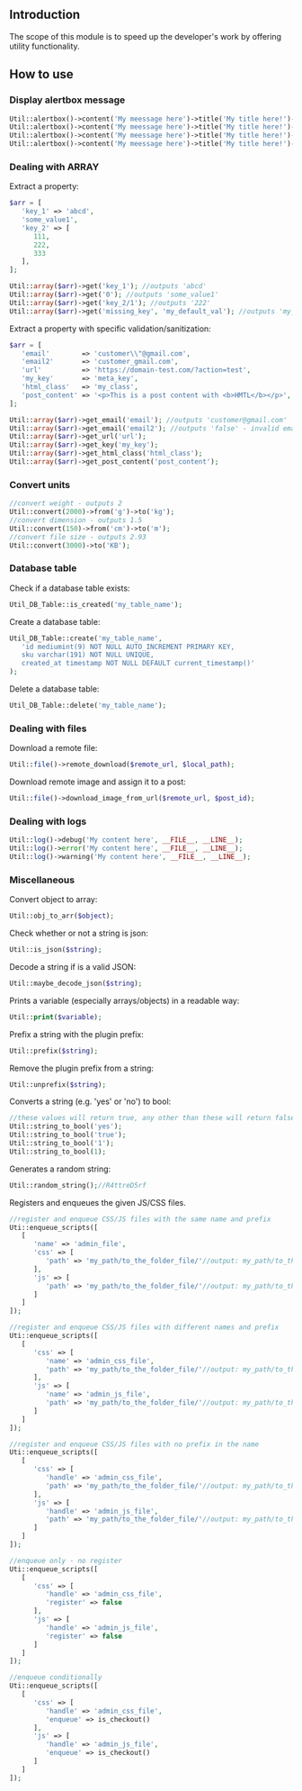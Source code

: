 ## Introduction

The scope of this module is to speed up the developer's work by offering utility functionality.

## How to use

### Display alertbox message

```php
Util::alertbox()->content('My meessage here')->title('My title here!')->success(); //success alertbox
Util::alertbox()->content('My meessage here')->title('My title here!')->info(); //info alertbox
Util::alertbox()->content('My meessage here')->title('My title here!')->warning(); //warning alertbox
Util::alertbox()->content('My meessage here')->title('My title here!')->error(); //error alertbox
```

### Dealing with ARRAY

Extract a property:

```php
$arr = [
   'key_1' => 'abcd',
   'some_value1',
   'key_2' => [
      111,
      222,
      333
   ],
];

Util::array($arr)->get('key_1'); //outputs 'abcd'
Util::array($arr)->get('0'); //outputs 'some_value1'
Util::array($arr)->get('key_2/1'); //outputs '222'
Util::array($arr)->get('missing_key', 'my_default_val'); //outputs 'my_default_val'
```

Extract a property with specific validation/sanitization:

```php
$arr = [
   'email'        => 'customer\\"@gmail.com',
   'email2'       => 'customer_gmail.com',
   'url'          => 'https://domain-test.com/?action=test',
   'my_key'       => 'meta_key',
   'html_class'   => 'my_class',
   'post_content' => '<p>This is a post content with <b>HMTL</b></p>',
];

Util::array($arr)->get_email('email'); //outputs 'customer@gmail.com'
Util::array($arr)->get_email('email2'); //outputs 'false' - invalid email
Util::array($arr)->get_url('url');
Util::array($arr)->get_key('my_key');
Util::array($arr)->get_html_class('html_class');
Util::array($arr)->get_post_content('post_content');
```

### Convert units

```php
//convert weight - outputs 2
Util::convert(2000)->from('g')->to('kg');
//convert dimension - outputs 1.5
Util::convert(150)->from('cm')->to('m');
//convert file size - outputs 2.93
Util::convert(3000)->to('KB');
```

### Database table

Check if a database table exists:

```php
Util_DB_Table::is_created('my_table_name');
```

Create a database table:

```php
Util_DB_Table::create('my_table_name',
   'id mediumint(9) NOT NULL AUTO_INCREMENT PRIMARY KEY,
   sku varchar(191) NOT NULL UNIQUE,
   created_at timestamp NOT NULL DEFAULT current_timestamp()'
);
```

Delete a database table:

```php
Util_DB_Table::delete('my_table_name');
```

### Dealing with files

Download a remote file:

```php
Util::file()->remote_download($remote_url, $local_path);
```

Download remote image and assign it to a post:

```php
Util::file()->download_image_from_url($remote_url, $post_id);
```

### Dealing with logs

```php
Util::log()->debug('My content here', __FILE__, __LINE__);
Util::log()->error('My content here', __FILE__, __LINE__);
Util::log()->warning('My content here', __FILE__, __LINE__);
```

### Miscellaneous

Convert object to array:

```php
Util::obj_to_arr($object);
```

Check whether or not a string is json:

```php
Util::is_json($string);
```

Decode a string if is a valid JSON:

```php
Util::maybe_decode_json($string);
```

Prints a variable (especially arrays/objects) in a readable way:

```php
Util::print($variable);
```

Prefix a string with the plugin prefix:

```php
Util::prefix($string);
```

Remove the plugin prefix from a string:

```php
Util::unprefix($string);
```

Converts a string (e.g. 'yes' or 'no') to bool:

```php
//these values will return true, any other than these will return false
Util::string_to_bool('yes');
Util::string_to_bool('true');
Util::string_to_bool('1');
Util::string_to_bool(1);
```

Generates a random string:

```php
Util::random_string();//R4ttreD5rf
```

Registers and enqueues the given JS/CSS files.

```php
//register and enqueue CSS/JS files with the same name and prefix
Uti::enqueue_scripts([
   [
      'name' => 'admin_file',
      'css' => [
         'path' => 'my_path/to_the_folder_file/'//output: my_path/to_the_folder_file/{prefix}-admin_file.css
      ],
      'js' => [
         'path' => 'my_path/to_the_folder_file/'//output: my_path/to_the_folder_file/{prefix}-admin_file.js
      ]
   ]
]);

//register and enqueue CSS/JS files with different names and prefix
Uti::enqueue_scripts([
   [
      'css' => [
         'name' => 'admin_css_file',
         'path' => 'my_path/to_the_folder_file/'//output: my_path/to_the_folder_file/{prefix}-admin_css_file.css
      ],
      'js' => [
         'name' => 'admin_js_file',
         'path' => 'my_path/to_the_folder_file/'//output: my_path/to_the_folder_file/{prefix}-admin_js_file.js
      ]
   ]
]);

//register and enqueue CSS/JS files with no prefix in the name
Uti::enqueue_scripts([
   [
      'css' => [
         'handle' => 'admin_css_file',
         'path' => 'my_path/to_the_folder_file/'//output: my_path/to_the_folder_file/admin_css_file.css
      ],
      'js' => [
         'handle' => 'admin_js_file',
         'path' => 'my_path/to_the_folder_file/'//output: my_path/to_the_folder_file/admin_js_file.js
      ]
   ]
]);

//enqueue only - no register
Uti::enqueue_scripts([
   [
      'css' => [
         'handle' => 'admin_css_file',
         'register' => false
      ],
      'js' => [
         'handle' => 'admin_js_file',
         'register' => false
      ]
   ]
]);

//enqueue conditionally
Uti::enqueue_scripts([
   [
      'css' => [
         'handle' => 'admin_css_file',
         'enqueue' => is_checkout()
      ],
      'js' => [
         'handle' => 'admin_js_file',
         'enqueue' => is_checkout()
      ]
   ]
]);
```